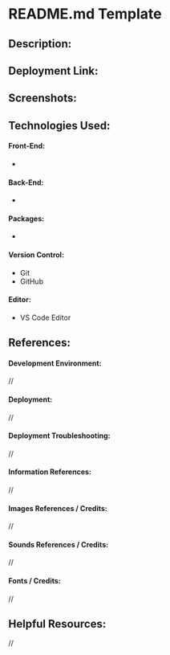# README.md Template
## Description:
<!-- (STACK) | DESCRIPTION_OF_PROJECT. -->

## Deployment Link:
<!-- URL_GOES_HERE -->

## Screenshots:
<!-- ![Screenshot](LOCATION_OF_FILE) -->

## Technologies Used:
#### Front-End:
- 
#### Back-End:
- 
#### Packages:
- 
#### Version Control:
- Git
- GitHub
#### Editor:
- VS Code Editor

## References:
#### Development Environment:
//

#### Deployment:
// 

#### Deployment Troubleshooting:
// 

#### Information References:
// 

#### Images References / Credits:
//

#### Sounds References / Credits:
//

#### Fonts / Credits:
// 

## Helpful Resources:
// 
